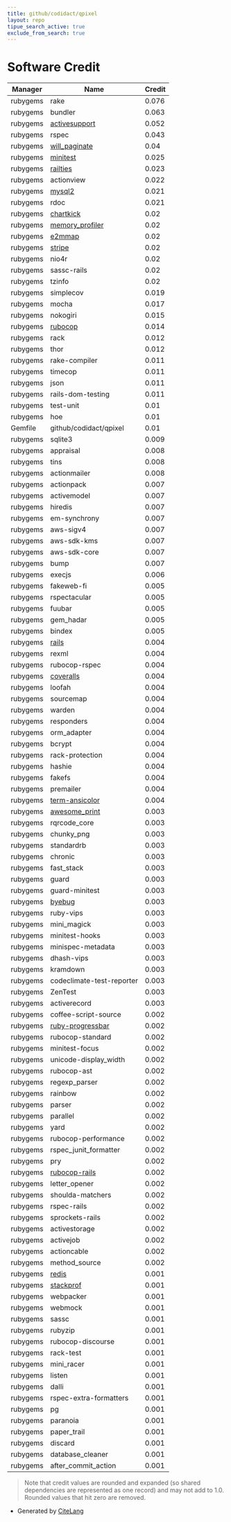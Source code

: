 ```yaml
---
title: github/codidact/qpixel
layout: repo
tipue_search_active: true
exclude_from_search: true
---
```

# Software Credit

|Manager|Name|Credit|
|-------|----|------|
|rubygems|rake|0.076|
|rubygems|bundler|0.063|
|rubygems|[activesupport](https://rubyonrails.org)|0.052|
|rubygems|rspec|0.043|
|rubygems|[will_paginate](https://github.com/mislav/will_paginate)|0.04|
|rubygems|[minitest](https://github.com/seattlerb/minitest)|0.025|
|rubygems|[railties](https://rubyonrails.org)|0.023|
|rubygems|actionview|0.022|
|rubygems|[mysql2](https://github.com/brianmario/mysql2)|0.021|
|rubygems|rdoc|0.021|
|rubygems|[chartkick](https://chartkick.com)|0.02|
|rubygems|[memory_profiler](https://github.com/SamSaffron/memory_profiler)|0.02|
|rubygems|[e2mmap](https://github.com/ruby/e2mmap)|0.02|
|rubygems|[stripe](https://stripe.com/docs/api?lang=ruby)|0.02|
|rubygems|nio4r|0.02|
|rubygems|sassc-rails|0.02|
|rubygems|tzinfo|0.02|
|rubygems|simplecov|0.019|
|rubygems|mocha|0.017|
|rubygems|nokogiri|0.015|
|rubygems|[rubocop](https://rubocop.org/)|0.014|
|rubygems|rack|0.012|
|rubygems|thor|0.012|
|rubygems|rake-compiler|0.011|
|rubygems|timecop|0.011|
|rubygems|json|0.011|
|rubygems|rails-dom-testing|0.011|
|rubygems|test-unit|0.01|
|rubygems|hoe|0.01|
|Gemfile|github/codidact/qpixel|0.01|
|rubygems|sqlite3|0.009|
|rubygems|appraisal|0.008|
|rubygems|tins|0.008|
|rubygems|actionmailer|0.008|
|rubygems|actionpack|0.007|
|rubygems|activemodel|0.007|
|rubygems|hiredis|0.007|
|rubygems|em-synchrony|0.007|
|rubygems|aws-sigv4|0.007|
|rubygems|aws-sdk-kms|0.007|
|rubygems|aws-sdk-core|0.007|
|rubygems|bump|0.007|
|rubygems|execjs|0.006|
|rubygems|fakeweb-fi|0.005|
|rubygems|rspectacular|0.005|
|rubygems|fuubar|0.005|
|rubygems|gem_hadar|0.005|
|rubygems|bindex|0.005|
|rubygems|[rails](https://rubyonrails.org)|0.004|
|rubygems|rexml|0.004|
|rubygems|rubocop-rspec|0.004|
|rubygems|[coveralls](https://coveralls.io)|0.004|
|rubygems|loofah|0.004|
|rubygems|sourcemap|0.004|
|rubygems|warden|0.004|
|rubygems|responders|0.004|
|rubygems|orm_adapter|0.004|
|rubygems|bcrypt|0.004|
|rubygems|rack-protection|0.004|
|rubygems|hashie|0.004|
|rubygems|fakefs|0.004|
|rubygems|premailer|0.004|
|rubygems|[term-ansicolor](http://flori.github.com/term-ansicolor)|0.004|
|rubygems|[awesome_print](https://github.com/awesome-print/awesome_print)|0.003|
|rubygems|rqrcode_core|0.003|
|rubygems|chunky_png|0.003|
|rubygems|standardrb|0.003|
|rubygems|chronic|0.003|
|rubygems|fast_stack|0.003|
|rubygems|guard|0.003|
|rubygems|guard-minitest|0.003|
|rubygems|[byebug](https://github.com/deivid-rodriguez/byebug)|0.003|
|rubygems|ruby-vips|0.003|
|rubygems|mini_magick|0.003|
|rubygems|minitest-hooks|0.003|
|rubygems|minispec-metadata|0.003|
|rubygems|dhash-vips|0.003|
|rubygems|kramdown|0.003|
|rubygems|codeclimate-test-reporter|0.003|
|rubygems|ZenTest|0.003|
|rubygems|activerecord|0.003|
|rubygems|coffee-script-source|0.002|
|rubygems|[ruby-progressbar](https://github.com/jfelchner/ruby-progressbar)|0.002|
|rubygems|rubocop-standard|0.002|
|rubygems|minitest-focus|0.002|
|rubygems|unicode-display_width|0.002|
|rubygems|rubocop-ast|0.002|
|rubygems|regexp_parser|0.002|
|rubygems|rainbow|0.002|
|rubygems|parser|0.002|
|rubygems|parallel|0.002|
|rubygems|yard|0.002|
|rubygems|rubocop-performance|0.002|
|rubygems|rspec_junit_formatter|0.002|
|rubygems|pry|0.002|
|rubygems|[rubocop-rails](https://docs.rubocop.org/rubocop-rails/)|0.002|
|rubygems|letter_opener|0.002|
|rubygems|shoulda-matchers|0.002|
|rubygems|rspec-rails|0.002|
|rubygems|sprockets-rails|0.002|
|rubygems|activestorage|0.002|
|rubygems|activejob|0.002|
|rubygems|actioncable|0.002|
|rubygems|method_source|0.002|
|rubygems|[redis](https://github.com/redis/redis-rb)|0.001|
|rubygems|[stackprof](http://github.com/tmm1/stackprof)|0.001|
|rubygems|webpacker|0.001|
|rubygems|webmock|0.001|
|rubygems|sassc|0.001|
|rubygems|rubyzip|0.001|
|rubygems|rubocop-discourse|0.001|
|rubygems|rack-test|0.001|
|rubygems|mini_racer|0.001|
|rubygems|listen|0.001|
|rubygems|dalli|0.001|
|rubygems|rspec-extra-formatters|0.001|
|rubygems|pg|0.001|
|rubygems|paranoia|0.001|
|rubygems|paper_trail|0.001|
|rubygems|discard|0.001|
|rubygems|database_cleaner|0.001|
|rubygems|after_commit_action|0.001|


> Note that credit values are rounded and expanded (so shared dependencies are represented as one record) and may not add to 1.0. Rounded values that hit zero are removed.


- Generated by [CiteLang](https://github.com/vsoch/citelang)

